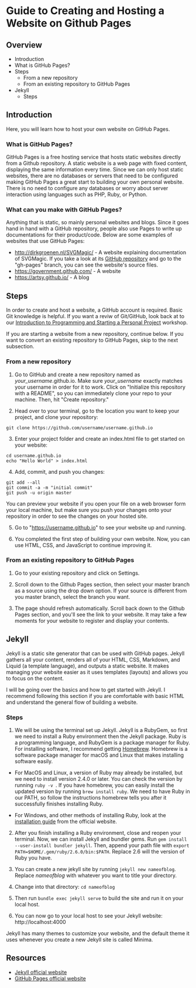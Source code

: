 # Guide to Creating and Hosting a Website on Github Pages
## Overview
* Introduction
 * What is GitHub Pages?
* Steps
  * From a new repository
  * From an existing repository to GitHub Pages
* Jekyll
  * Steps

## Introduction
Here, you will learn how to host your own website on GitHub Pages.

### What is GitHub Pages?
GitHub Pages is a free hosting service that hosts static websites directly from a Github repository. A static website is a web page with fixed content, displaying the same information every time. Since we can only host static websites, there are no databases or servers that need to be configured making GitHub Pages a great start to building your own personal website. There is no need to configure any databases or worry about server interaction using languages such as PHP, Ruby, or Python.

### What can you make with GitHub Pages?
Anything that is static, so mainly personal websites and blogs. Since it goes hand in hand with a GitHub repository, people also use Pages to write up documentations for their product/code. Below are some examples of websites that use GitHub Pages:
  * http://dirkgroenen.nl/SVGMagic/ - A website explaining documentation of SVGMagic. If you take a look at its [GitHub repository](https://github.com/dirkgroenen/SVGMagic/tree/gh-pages) and go to the "gh-pages" branch, you can see the website's source files.
  * https://government.github.com/  - A website
  * https://artsy.github.io/ - A blog

## Steps
In order to create and host a website, a GitHub account is required. Basic Git knowledge is helpful. If you want a reviw of Git/GitHub, look back at to our [Introduction to Programming and Starting a Personal Project](https://github.com/HackBinghamton/IntroToProgrammingWorkshop) workshop.

If you are starting a website from a new repository, continue below. If you want to convert an existing repository to GitHub Pages, skip to the next subsection.

### From a new repository
1. Go to GitHub and create a new repository named as *your_username*.github.io. Make sure *your_username* exactly matches your username in order for it to work. Click on "Initialize this repository with a README", so you can immediately clone your repo to your machine. Then, hit "Create repository."

2. Head over to your terminal, go to the location you want to keep your project, and clone your repository:
```
git clone https://github.com/username/username.github.io
```

3. Enter your project folder and create an index.html file to get started on your website:
```
cd username.github.io
echo "Hello World" > index.html
```

4. Add, commit, and push you changes:
```
git add --all
git commit -a -m "initial commit"
git push -u origin master
```
You can preview your website if you open your file on a web browser form your local machine, but make sure you push your changes onto your repository in order to see the changes on your hosted site.

5. Go to "https://username.github.io" to see your website up and running.

6. You completed the first step of building your own website. Now, you can use HTML, CSS, and JavaScript to continue improving it.

### From an existing repository to GitHub Pages
1. Go to your existing repository and click on Settings.

2. Scroll down to the Github Pages section, then select your master branch as a source using the drop down option. If your source is different from you master branch, select the branch you want.

3. The page should refresh automatically. Scroll back down to the Github Pages section, and you'll see the link to your website. It may take a few moments for your website to register and display your contents.

## Jekyll
Jekyll is a static site generator that can be used with GitHub pages. Jekyll gathers all your content, renders all of your HTML, CSS, Markdown, and Liquid (a template language), and outputs a static website. It makes managing your website easier as it uses templates (layouts) and allows you to focus on the content.

I will be going over the basics and how to get started with Jekyll. I recommend following this section if you are comfortable with basic HTML and understand the general flow of building a website.


### Steps
1. We will be using the terminal set up Jekyll. Jekyll is a RubyGem, so first we need to install a Ruby environment then the Jekyll package. Ruby is a programming language, and RubyGem is a package manager for Ruby. For installing software, I recommend getting [Homebrew](https://brew.sh/). Homebrew is a software package manager for macOS and Linux that makes installing software easily.

  * For MacOS and Linux, a version of Ruby may already be installed, but we need to install version 2.4.0 or later. You can check the version by running ```ruby -v ```. If you have homebrew, you can easily install the updated version by running ```brew install ruby```. We need to have Ruby in our PATH, so follow the instructions homebrew tells you after it successfully finishes installing Ruby.

  * For Windows, and other methods of installing Ruby, look at the [installation guide](https://www.ruby-lang.org/en/documentation/installation/) from the official website.

2. After you finish installing a Ruby environment, close and reopen your terminal. Now, we can install Jekyll and bundler gems. Run ```gem install --user-install bundler jekyll```. Then, append your path file with ```export PATH=$HOME/.gem/ruby/2.6.0/bin:$PATH```. Replace 2.6 will the version of Ruby you have.

3. You can create a new jekyll site by running ```jekyll new nameofblog```. Replace *nameofblog* with whatever you want to title your directory.

4. Change into that directory: ```cd nameofblog```

5. Then run ```bundle exec jekyll serve``` to build the site and run it on your local host.

6. You can now go to your local host to see your Jekyll website: http://localhost:4000

Jekyll has many themes to customize your website, and the default theme it uses whenever you create a new Jekyll site is called Minima.

## Resources
* [Jekyll official website](https://jekyllrb.com/)
* [GitHub Pages official website](https://pages.github.com/)
